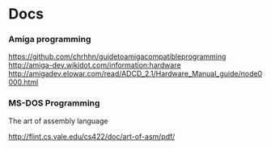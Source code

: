 # Docs

### Amiga programming

https://github.com/chrhhn/guidetoamigacompatibleprogramming<br>
http://amiga-dev.wikidot.com/information:hardware<br>
http://amigadev.elowar.com/read/ADCD_2.1/Hardware_Manual_guide/node0000.html

### MS-DOS Programming

The art of assembly language

http://flint.cs.yale.edu/cs422/doc/art-of-asm/pdf/

